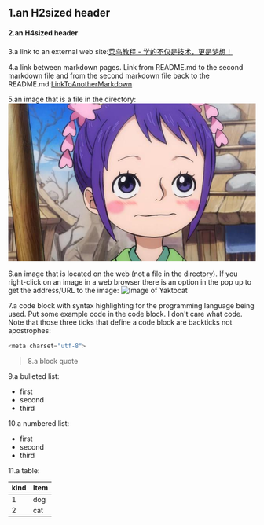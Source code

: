 ## 1.an H2sized header

#### 2.an H4sized header

3.a link to an external web site:[菜鸟教程 - 学的不仅是技术，更是梦想！](https://www.runoob.com/)

4.a link between markdown pages. Link from README.md to the second markdown file and from the second markdown file back to the README.md:[LinkToAnotherMarkdown](AnotherMarkdown.md)

5.an image that is a file in the directory:
![Image of Picture](小玉2.jpeg)

6.an image that is located on the web (not a file in the directory). If you right-click on an image in a web browser there is an option in the pop up to get the address/URL to the image:
![Image of Yaktocat](https://img1.baidu.com/it/u=2024938331,635570908&fm=253&fmt=auto&app=138&f=JPG?w=640&h=421)

7.a code block with syntax highlighting for the programming language being used. Put some example code in the code block. I don't care what code. Note that those three ticks that define a code block are backticks not apostrophes:
```javascript
<meta charset="utf-8">
```
> 8.a block quote

9.a bulleted list:
* first
* second
* third

10.a numbered list:
- first
- second
- third

11.a table:

| kind | Item   |
| ------ | ------ |
| 1      | dog  |
| 2      | cat   |
